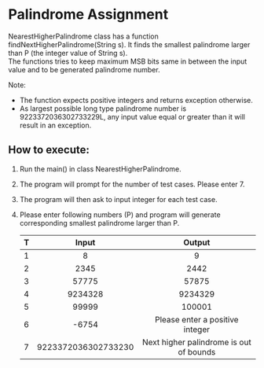 # Palindrome Assignment

NearestHigherPalindrome class has a function findNextHigherPalindrome(String s). It finds the smallest palindrome larger than P (the integer value of String s). <br>
The functions tries to keep maximum MSB bits same in between the input value and to be generated palindrome number.


Note: 
- The function expects positive integers and returns exception otherwise.
- As largest possible long type palindrome number is 9223372036302733229L, any input value equal or greater than it will result in an exception.

## How to execute:
1. Run the main() in class NearestHigherPalindrome.
2. The program will prompt for the number of test cases. Please enter 7.
3. The program will then ask to input integer for each test case.
4. Please enter following numbers (P) and program will generate corresponding smallest palindrome larger than P.

    | T | Input                 | Output                                  |
    | - | :-------------------: | :-------------------------------------: |
    | 1 | 8                     | 9                                       |
    | 2 | 2345                  | 2442                                    |
    | 3 | 57775                 | 57875                                   |
    | 4 | 9234328               | 9234329                                 |
    | 5 | 99999                 | 100001                                  |
    | 6 | -6754                 | Please enter a positive integer         |
    | 7 | 9223372036302733230   | Next higher palindrome is out of bounds |
